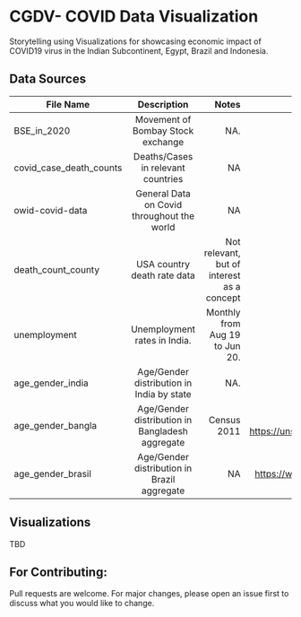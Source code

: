 # CGDV- COVID Data Visualization 

Storytelling using Visualizations for showcasing economic impact of COVID19 virus in the Indian Subcontinent, Egypt, Brazil and Indonesia. 

## Data Sources


| File Name        | Description           | Notes    | Source.  |
| ------------- |:-------------:| -----:| -----:|
| BSE_in_2020     | Movement of Bombay Stock exchange     | NA.    | https://www.bseindia.com/Indices/IndexArchiveData.html.   |
| covid_case_death_counts      | Deaths/Cases in relevant countries      |   NA     |    Unknown (to find)    |
| owid-covid-data      |   General Data on Covid throughout the world    |   NA     |  https://ourworldindata.org/coronavirus.   |
| death_count_county      |   USA country death rate data      |   Not relevant, but of interest as a concept     |  NA.   |
| unemployment      |   Unemployment rates in India.    |   Monthly from Aug 19 to Jun 20.   |  NA| https://tradingeconomics.com/india/unemployment-rate.   |
| age_gender_india      |   Age/Gender distribution in India  by state     |     NA.      | https://tradingeconomics.com/india/unemployment-rate.    |
| age_gender_bangla      |   Age/Gender distribution in Bangladesh  aggregate     |     Census 2011      |  WIKIPEDIA,  https://unstats.un.org/unsd/demographic/products/dyb/dyb2013/Table07.pdf  |
| age_gender_brasil      |   Age/Gender distribution in Brazil  aggregate     |     NA      |  https://www.cia.gov/library/publications/the-world-factbook/fields/341.html  |



## Visualizations

TBD

## For Contributing: 
Pull requests are welcome. For major changes, please open an issue first to discuss what you would like to change.

